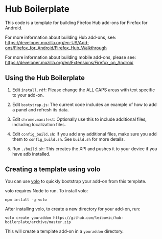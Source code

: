 # Hub Boilerplate

This code is a template for building Firefox Hub add-ons for Firefox for Android.

For more information about building Hub add-ons, see:
https://developer.mozilla.org/en-US/Add-ons/Firefox_for_Android/Firefox_Hub_Walkthrough

For more information about building mobile add-ons, please see:
https://developer.mozilla.org/en/Extensions/Firefox_on_Android

## Using the Hub Boilerplate

1. Edit `install.rdf`: Please change the ALL CAPS areas with text specific to your add-on.

2. Edit `bootstrap.js`: The current code includes an example of how to add a panel and refresh its data.

3. Edit `chrome.manifest`: Optionally use this to include additional files, including localization files.

4. Edit `config_build.sh`: If you add any additional files, make sure you add them to `config_build.sh`. See `build.sh` for more details.

5. Run `./build.sh`: This creates the XPI and pushes it to your device if you have adb installed.

## Creating a template using volo

You can use [volo](http://volojs.org/) to quickly bootstrap your add-on from this template.

volo requires Node to run. To install volo:

    npm install -g volo

After installing volo, to create a new directory for your add-on, run:

    volo create youraddon https://github.com/leibovic/hub-boilerplate/archive/master.zip

This will create a template add-on in a `youraddon` directory.

